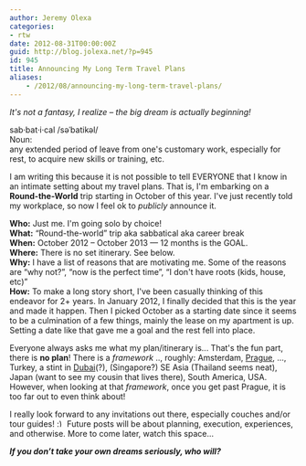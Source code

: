 ```yaml
---
author: Jeremy Olexa
categories:
- rtw
date: 2012-08-31T00:00:00Z
guid: http://blog.jolexa.net/?p=945
id: 945
title: Announcing My Long Term Travel Plans
aliases:
    - /2012/08/announcing-my-long-term-travel-plans/
---
```


*It's not a fantasy, I realize &#8211; the big dream is actually beginning!*

sab·bat·i·cal /səˈbatikəl/  
Noun:  
any extended period of leave from one's customary work, especially for rest, to acquire new skills or training, etc. 

I am writing this because it is not possible to tell EVERYONE that I know in an intimate setting about my travel plans. That is, I'm embarking on a **Round-the-World** trip starting in October of this year. I've just recently told my workplace, so now I feel ok to *publicly* announce it.

**Who:** Just me. I'm going solo by choice!  
**What:** &#8220;Round-the-world&#8221; trip aka sabbatical aka career break  
**When:** October 2012 &#8211; October 2013 &#8212; 12 months is the GOAL.  
**Where:** There is no set itinerary. See below.  
**Why:** I have a list of reasons that are motivating me. Some of the reasons are &#8220;why not?&#8221;, &#8220;now is the perfect time&#8221;, &#8220;I don't have roots (kids, house, etc)&#8221;  
**How:** To make a long story short, I've been casually thinking of this endeavor for 2+ years. In January 2012, I finally decided that this is the year and made it happen. Then I picked October as a starting date since it seems to be a culmination of a few things, mainly the lease on my apartment is up. Setting a date like that gave me a goal and the rest fell into place.

Everyone always asks me what my plan/itinerary is... That's the fun part, there is **no plan**! There is a *framework* .., roughly: Amsterdam, [Prague][1], ..., Turkey, a stint in [Dubai][2](?), (Singapore?) SE Asia (Thailand seems neat), Japan (want to see my cousin that lives there), South America, USA. However, when looking at that *framework*, once you get past Prague, it is too far out to even think about!

I really look forward to any invitations out there, especially couches and/or tour guides! <img src="http://blog.jolexa.net/wp-includes/images/smilies/simple-smile.png" alt=":)" class="wp-smiley" style="height: 1em; max-height: 1em;" /> Future posts will be about planning, execution, experiences, and otherwise. More to come later, watch this space...

***If you don’t take your own dreams seriously, who will?***

 [1]: http://blog.jolexa.net/2012/07/gentoo-miniconf-linux-days-2012/
 [2]: http://www.skydivedubai.ae/